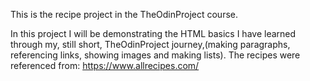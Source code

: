 This is the recipe project in the TheOdinProject course.

In this project I will be demonstrating the HTML basics I have learned through my, still short, TheOdinProject journey,(making paragraphs, referencing links, showing images and making lists). The recipes were referenced from: https://www.allrecipes.com/
